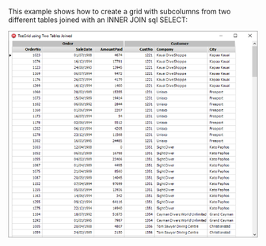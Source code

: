 This example shows how to create a grid with subcolumns from two different tables joined with an INNER JOIN sql SELECT:

![](https://raw.githubusercontent.com/Steema/TeeGrid/master/demos/VirtualData/DataSet/Join%20Two%20Tables/TeeGrid_Join_Two_Tables.png)
